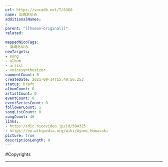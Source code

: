 ```yaml
---
url: https://vocadb.net/T/8360
name: 浜崎あゆみ
additionalNames: 
- 
parent: "[[human-original]]"
related:

mappedNicoTags:
- 浜崎あゆみ
newTargets:
- song
- album
- artist
- voicesynthesizer
commentCount: 0
createDate: 2021-09-14T15:49:56.253
status: Draft
albumCount: 0
artistCount: 0
eventCount: 0
eventSeriesCount: 0
followerCount: 1
songListCount: 0
songCount: 46
links: 
- https://dic.nicovideo.jp/id/584325
- https://en.wikipedia.org/wiki/Ayumi_Hamasaki
picture: true
descriptionLength: 0
---
```


#Copyrights



---


